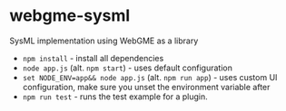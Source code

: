 # webgme-sysml
SysML implementation using WebGME as a library

- `npm install` - install all dependencies
- `node app.js` (alt. `npm start`) - uses default configuration
- `set NODE_ENV=app&& node app.js` (alt. `npm run app`) - uses custom UI configuration, make sure you unset the environment variable after
- `npm run test` - runs the test example for a plugin.

